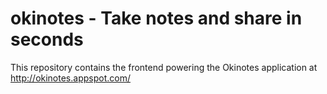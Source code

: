 # okinotes - Take notes and share in seconds

This repository contains the frontend powering the Okinotes application at http://okinotes.appspot.com/
